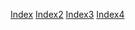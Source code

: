 [Index](http://codepen.io/suhayltfaris/pen/MwGYwG)
[Index2](http://codepen.io/suhayltfaris/pen/QbrwNq)
[Index3](http://codepen.io/suhayltfaris/pen/jPxEyZ)
[Index4](http://codepen.io/suhayltfaris/pen/YXLPYq)
